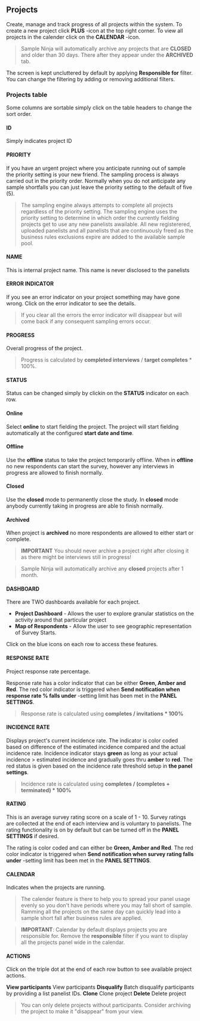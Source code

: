 ## Projects

Create, manage and track progress of all projects within the system. To create a new project click **PLUS** -icon at the top right corner. To view all projects in the calender click on the **CALENDAR** -icon.

> Sample Ninja will automatically archive any projects that are **CLOSED** and older than 30 days. There after they appear under the **ARCHIVED** tab.

The screen is kept uncluttered by default by applying **Responsible for** filter. You can change the filtering by adding or removing additional filters.

### Projects table

Some columns are sortable simply click on the table headers to change the sort order.

#### ID

Simply indicates project ID

#### PRIORITY

If you have an urgent project where you anticipate running out of sample the priority setting is your new friend. The sampling process is always carried out in the priority order. Normally when you do not anticipate any sample shortfalls you can just leave the priority setting to the default of five (5). 

> The sampling engine always attempts to complete all projects regardless of the priority setting. The sampling engine uses the priority setting to determine in which order the currently fielding projects get to use any new panelists awailable. All new registerered, uploaded panelists and all panelists that are continuously freed as the business rules exclusions expire are added to the available sample pool.

#### NAME
This is internal project name. This name is never disclosed to the panelists

#### ERROR INDICATOR
If you see an error indicator on your project something may have gone wrong. Click on the error indicator to see the details. 

> If you clear all the errors the error indicator will disappear but will come back if any consequent sampling errors occur.


#### PROGRESS

Overall progress of the project. 

> Progress is calculated by **completed interviews** / **target completes** * 100%.

#### STATUS

Status can be changed simply by clickin on the **STATUS** indicator on each row.

#### Online
Select **online** to start fielding the project. The project will start fielding automatically at the configured **start date and time**. 

#### Offline
Use the **offline** status to take the project temporarily offline. When in **offline** no new respondents can start the survey, however any interviews in progress are allowed to finish normally. 

#### Closed
Use the **closed** mode to permanently close the study. In **closed** mode anybody currently taking in progress are able to finish normally. 

#### Archived
When project is **archived** no more respondents are allowed to either start or complete.

> **IMPORTANT** You should never archive a project right after closing it as there might be interviews still in progress!

> Sample Ninja will automatically archive any **closed** projects after 1 month. 

#### DASHBOARD

There are TWO dashboards available for each project.

- **Project Dashboard** - Allows the user to explore granular statistics on the activity around that particular project  
- **Map of Respondents** - Allow the user to see geographic representation of Survey Starts.  

Click on the blue icons on each row to access these features.

#### RESPONSE RATE

Project response rate percentage.

Response rate has a color indicator that can be either **Green, Amber and Red**. The red color indicator is triggered when **Send notification when response rate % falls under** -setting limit has been met in the **PANEL SETTINGS**.

> Response rate is calculated using **completes / invitations * 100%** 

#### INCIDENCE RATE
Displays project's current incidence rate. The indicator is color coded based on difference of the estimated incidence compared and the actual incidence rate. Incidence indicator stays **green** as long as your actual incidence > estimated incidence and gradually goes thru **amber** to **red**. The red status is given based on the incidence rate threshold setup in **the panel settings**.

> Incidence rate is calculated using **completes / (completes + terminated) * 100%**

#### RATING

This is an average survey rating score on a scale of 1 - 10. Survey ratings are collected at the end of each interview and is voluntary to panelists. The rating functionality is on by default but can be turned off in the **PANEL SETTINGS** if desired.

The rating is color coded and can either be **Green, Amber and Red**. The red color indicator is triggered when **Send notification when survey rating falls under** -setting limit has been met in the **PANEL SETTINGS**.

#### CALENDAR

Indicates when the projects are running. 

> The calender feature is there to help you to spread your panel usage evenly so you don't have periods where you may fall short of sample. Ramming all the projects on the same day can quickly lead into a sample short fall after business rules are applied.

> **IMPORTANT**: Calendar by default displays projects you are responsible for. Remove the **responsible** filter if you want to display all the projects panel wide in the calendar.

#### ACTIONS 

Click on the triple dot at the end of each row button to see available project actions.

**View participants** View participants
**Disqualify** Batch disqualify participants by providing a list panelist IDs.
**Clone** Clone project
**Delete** Delete project

> You can only delete projects without participants. Consider archiving the project to make it "disappear" from your view.
